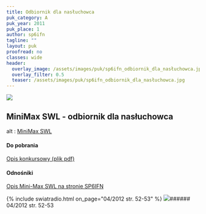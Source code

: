 ```yaml
---
title: Odbiornik dla nasłuchowca
puk_category: A
puk_year: 2011
puk_place: 1
author: sp6ifn
tagline: ""
layout: puk
proofread: no
classes: wide
header:
  overlay_image: /assets/images/puk/sp6ifn_odbiornik_dla_nasłuchowca.jpg
  overlay_filter: 0.5
  teaser: /assets/images/puk/sp6ifn_odbiornik_dla_nasłuchowca.jpg
---
```






 



![](assets/data/img/projects/2011-1-0.jpg) 



MiniMax SWL - odbiornik dla nasłuchowca
---------------------------------------










 alt : [MiniMax SWL](assets/data/download/SP6IFN_Mini-Max_v03rx.pdf)

 
#### Do pobrania

[Opis konkursowy (plik pdf)](assets/data/download/SP6IFN_Mini-Max_v03rx.pdf)




#### Odnośniki

[Opis Mini-Max SWL na stronie SP6IFN](https://www.qsl.net/sp6ifn/mini_max-v03_rx.html)

 


{% include swiatradio.html on_page="04/2012 str. 52-53" %}
![](assets/img/logo/sr_logo_s.jpg)###### 04/2012 str. 52-53

 





 


